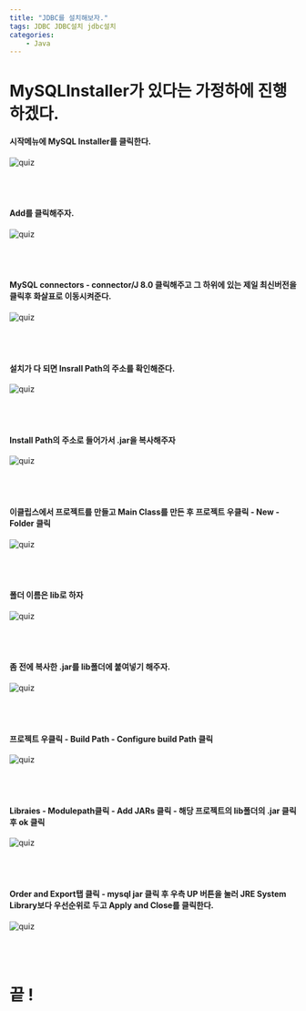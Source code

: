 ```yaml
---
title: "JDBC를 설치해보자."
tags: JDBC JDBC설치 jdbc설치
categories: 
    - Java
---
```


# MySQLInstaller가 있다는 가정하에 진행하겠다.

#### 시작메뉴에 MySQL Installer를 클릭한다.
![quiz](/assets/images/jdbc.JPG)<br>
<br>
<br>
<br>

#### Add를 클릭해주자.
![quiz](/assets/images/jdbc1.JPG)<br>
<br>
<br>
<br>

#### MySQL connectors - connector/J 8.0 클릭해주고 그 하위에 있는 제일 최신버전을 클릭후 화살표로 이동시켜준다.
![quiz](/assets/images/jdbc2.JPG)<br>
<br>
<br>
<br>

#### 설치가 다 되면 Insrall Path의 주소를 확인해준다.
![quiz](/assets/images/jdbc3.JPG)<br>
<br>
<br>
<br>

#### Install Path의 주소로 들어가서 .jar을 복사해주자
![quiz](/assets/images/jdbc4.JPG)<br>
<br>
<br>
<br>

#### 이클립스에서 프로젝트를 만들고 Main Class를 만든 후 프로젝트 우클릭 - New - Folder 클릭
![quiz](/assets/images/jdbc5.JPG)<br>
<br>
<br>
<br>

#### 폴더 이름은 lib로 하자
![quiz](/assets/images/jdbc6.JPG)<br>
<br>
<br>
<br>

#### 좀 전에 복사한 .jar를 lib폴더에 붙여넣기 해주자.
![quiz](/assets/images/jdbc7.JPG)<br>
<br>
<br>
<br>

#### 프로젝트 우클릭 - Build Path - Configure build Path 클릭
![quiz](/assets/images/jdbc8.JPG)<br>
<br>
<br>
<br>

#### Libraies - Modulepath클릭 - Add JARs 클릭 - 해당 프로젝트의 lib폴더의 .jar 클릭 후 ok 클릭
![quiz](/assets/images/jdbc9.JPG)<br>
<br>
<br>
<br>

#### Order and Export탭 클릭 - mysql jar 클릭 후 우측 UP 버튼을 눌러 JRE System Library보다 우선순위로 두고 Apply and Close를 클릭한다.
![quiz](/assets/images/jdbc10.JPG)<br>
<br>
<br>
<br>

# 끝 !